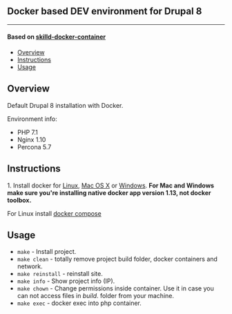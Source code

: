 ## Docker based DEV environment for Drupal 8

---

#### Based on [skilld-docker-container](https://github.com/skilld-labs/skilld-docker-container)

* [Overview](#overview)
* [Instructions](#instructions)
* [Usage](#usage)

## Overview

Default Drupal 8 installation with Docker.

Environment info:
  - PHP 7.1
  - Nginx 1.10
  - Percona 5.7

## Instructions

1\. Install docker for <a href="https://docs.docker.com/engine/installation/" target="_blank">Linux</a>, <a href="https://docs.docker.com/engine/installation/mac" target="_blank">Mac OS X</a> or <a href="https://docs.docker.com/engine/installation/windows" target="_blank">Windows</a>. __For Mac and Windows make sure you're installing native docker app version 1.13, not docker toolbox.__

For Linux install <a href="https://docs.docker.com/compose/install/" target="_blank">docker compose</a>

## Usage

* `make` - Install project.
* `make clean` - totally remove project build folder, docker containers and network.
* `make reinstall` - reinstall site.
* `make info` - Show project info (IP).
* `make chown` - Change permissions inside container. Use it in case you can not access files in _build_. folder from your machine.
* `make exec` - docker exec into php container.
